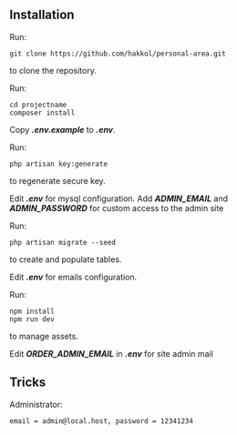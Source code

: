 ## Installation

Run:
```
git clone https://github.com/hakkol/personal-area.git
```
to clone the repository.

Run:

```
cd projectname
composer install
```


Copy ***.env.example*** to ***.env***.

Run:

```
php artisan key:generate
```
to regenerate secure key.

Edit ***.env*** for mysql configuration. Add ***ADMIN_EMAIL*** and ***ADMIN_PASSWORD*** for custom access to the admin site

Run:

```
php artisan migrate --seed
```
to create and populate tables.

Edit ***.env*** for emails configuration.

Run:

```
npm install
npm run dev
```
to manage assets.

Edit ***ORDER_ADMIN_EMAIL*** in ***.env*** for site admin mail

## Tricks

Administrator:
```
email = admin@local.host, password = 12341234
```